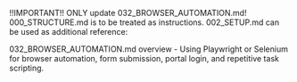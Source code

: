 !!IMPORTANT!! ONLY update 032_BROWSER_AUTOMATION.md! 000_STRUCTURE.md is to be treated as instructions. 002_SETUP.md can be used as additional reference:

032_BROWSER_AUTOMATION.md overview - Using Playwright or Selenium for browser automation, form submission, portal login, and repetitive task scripting.
